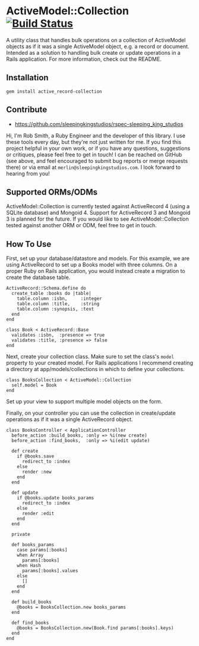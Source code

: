 # ActiveModel::Collection [![Build Status](https://travis-ci.org/sleepingkingstudios/active_model-collection.svg?branch=master)](https://travis-ci.org/sleepingkingstudios/active_model-collection)

A utility class that handles bulk operations on a collection of ActiveModel
objects as if it was a single ActiveModel object, e.g. a record or document.
Intended as a solution to handling bulk create or update operations in a Rails
application. For more information, check out the README.

## Installation

    gem install active_record-collection

## Contribute

- https://github.com/sleepingkingstudios/rspec-sleeping_king_studios

Hi, I'm Rob Smith, a Ruby Engineer and the developer of this library. I use these tools every day, but they're not just written for me. If you find this project helpful in your own work, or if you have any questions, suggestions or critiques, please feel free to get in touch! I can be reached on GitHub (see above, and feel encouraged to submit bug reports or merge requests there) or via email at `merlin@sleepingkingstudios.com`. I look forward to hearing from you!

## Supported ORMs/ODMs

ActiveModel::Collection is currently tested against ActiveRecord 4 (using a SQLite database) and Mongoid 4. Support for ActiveRecord 3 and Mongoid 3 is planned for the future. If you would like to see ActiveModel::Collection tested against another ORM or ODM, feel free to get in touch.

## How To Use

First, set up your database/datastore and models. For this example, we are using ActiveRecord to set up a Books model with three columns. On a proper Ruby on Rails application, you would instead create a migration to create the database table.

    ActiveRecord::Schema.define do
      create_table :books do |table|
        table.column :isbn,     :integer
        table.column :title,    :string
        table.column :synopsis, :text
      end
    end

    class Book < ActiveRecord::Base
      validates :isbn,  :presence => true
      validates :title, :presence => false
    end

Next, create your collection class. Make sure to set the class's `model` property to your created model. For Rails applications I recommend creating a directory at app/models/collections in which to define your collections.

    class BooksCollection < ActiveModel::Collection
      self.model = Book
    end

Set up your view to support multiple model objects on the form.

Finally, on your controller you can use the collection in create/update operations as if it was a single ActiveRecord object.

    class BooksController < ApplicationController
      before_action :build_books, :only => %i(new create)
      before_action :find_books,  :only => %i(edit update)

      def create
        if @books.save
          redirect_to :index
        else
          render :new
        end
      end

      def update
        if @books.update books_params
          redirect_to :index
        else
          render :edit
        end
      end

      private

      def books_params
        case params[:books]
        when Array
          params[:books]
        when Hash
          params[:books].values
        else
          []
        end
      end

      def build_books
        @books = BooksCollection.new books_params
      end

      def find_books
        @books = BooksCollection.new(Book.find params[:books].keys)
      end
    end
